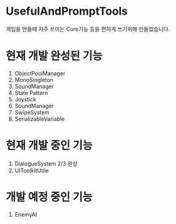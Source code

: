 UsefulAndPromptTools
==============
게임을 만들때 자주 쓰이는 Core기능 등을 편하게 쓰기위해 만들었습니다. 


# 현재 개발 완성된 기능
1. ObjectPoolManager
2. MonoSingleton
3. SoundManager
4. State Pattern
5. Joystick
6. SoundManager
7. SwipeSystem
98. SerializableVariable

# 현재 개발 중인 기능
1. DialogueSystem 2/3 완성
2. UIToolkitUtile

# 개발 예정 중인 기능
1. EnemyAI
